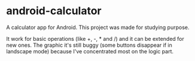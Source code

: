 # android-calculator
A calculator app for Android. This project was made for studying purpose.

It work for basic operations (like +, -, * and /) and it can be extended for new ones.
The graphic it's still buggy (some buttons disappear if in landscape mode) because I've concentrated most on the logic part.
